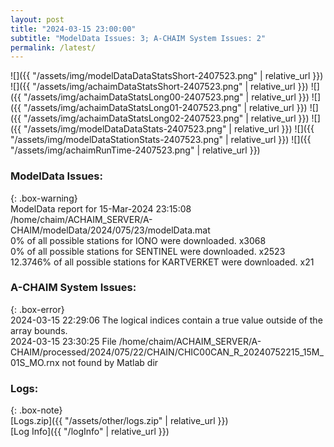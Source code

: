 ```yaml
---
layout: post
title: "2024-03-15 23:00:00"
subtitle: "ModelData Issues: 3; A-CHAIM System Issues: 2"
permalink: /latest/
---
```


![]({{ "/assets/img/modelDataDataStatsShort-2407523.png" | relative_url }})
![]({{ "/assets/img/achaimDataStatsShort-2407523.png" | relative_url }})
![]({{ "/assets/img/achaimDataStatsLong00-2407523.png" | relative_url }})
![]({{ "/assets/img/achaimDataStatsLong01-2407523.png" | relative_url }})
![]({{ "/assets/img/achaimDataStatsLong02-2407523.png" | relative_url }})
![]({{ "/assets/img/modelDataDataStats-2407523.png" | relative_url }})
![]({{ "/assets/img/modelDataStationStats-2407523.png" | relative_url }})
![]({{ "/assets/img/achaimRunTime-2407523.png" | relative_url }})


### ModelData Issues:  
  
{: .box-warning}  
 ModelData report for 15-Mar-2024 23:15:08   
 /home/chaim/ACHAIM_SERVER/A-CHAIM/modelData/2024/075/23/modelData.mat   
 0% of all possible stations for IONO were downloaded. x3068   
 0% of all possible stations for SENTINEL were downloaded. x2523   
 12.3746% of all possible stations for KARTVERKET were downloaded. x21   
  
### A-CHAIM System Issues:  
  
{: .box-error}  
2024-03-15 22:29:06 The logical indices contain a true value outside of the array bounds.  
2024-03-15 23:30:25 File /home/chaim/ACHAIM_SERVER/A-CHAIM/processed/2024/075/22/CHAIN/CHIC00CAN_R_20240752215_15M_01S_MO.rnx not found by Matlab dir  

### Logs:  
  
{: .box-note}  
[Logs.zip]({{ "/assets/other/logs.zip" | relative_url }})  
[Log Info]({{ "/logInfo" | relative_url }})  
